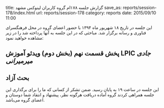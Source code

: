 title: گزارش جلسه ۱۷۸ام گروه کاربران لینوکس مشهد
save_as: reports/session-178/index.html
url: reports/session-178
category: reports
date: 2015/09/10 11:00

این جلسه در تاریخ ۱۸ شهریور ماه ۱۳۹۴ با حضور اعضای گروه در محل فرهنگسرای فناوری و رسانه برگزار شد. مباحثی که در این جلسه به آنها پرداخته شد را در زیر مشاهده خواهید نمود:

## پخش قسمت نهم (بخش دوم) ویدئو آموزش LPIC *جادی میرمیرانی*
## بحث آزاد

این جلسه در ساعت ۱۹ به پایان رسید. ضمن تشکر از کسانی که ما را برای برگذاری این جلسه همراهی کردند گروه آماده دریافت هرگونه نظر، پیشنهاد و انتقاد شما دوستان و اعضای گروه می‌باشد.

